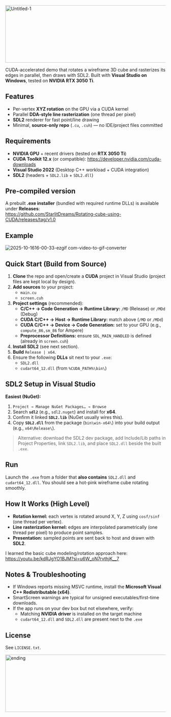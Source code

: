 <img width="1200" height="180" alt="Untitled-1" src="https://github.com/user-attachments/assets/a524f79e-6afc-4664-8054-71fcf7ce60ec" />


CUDA-accelerated demo that rotates a wireframe 3D cube and rasterizes its edges in parallel, then draws with SDL2. Built with **Visual Studio on Windows**, tested on **NVIDIA RTX 3050 Ti**.


## Features
- Per-vertex **XYZ rotation** on the GPU via a CUDA kernel
- Parallel **DDA-style line rasterization** (one thread per pixel)
- **SDL2** renderer for fast point/line drawing
- Minimal, **source-only repo** (`.cu`, `.cuh`) — no IDE/project files committed



## Requirements
- **NVIDIA GPU** + recent drivers (tested on **RTX 3050 Ti**)
- **CUDA Toolkit 12.x** (or compatible): <https://developer.nvidia.com/cuda-downloads>
- **Visual Studio 2022** (Desktop C++ workload + CUDA integration)
- **SDL2** (headers + `SDL2.lib` + `SDL2.dll`)


## Pre-compiled version
A prebuilt **.exe installer** (bundled with required runtime DLLs) is available under **Releases**:  
<https://github.com/StarlitDreams/Rotating-cube-using-CUDA/releases/tag/v1.0>

## Example
![2025-10-1616-00-33-ezgif com-video-to-gif-converter](https://github.com/user-attachments/assets/8a1c2caa-3cc1-47d2-9a7c-49124920c27e)

## Quick Start (Build from Source)

1. **Clone** the repo and open/create a **CUDA** project in Visual Studio (project files are kept local by design).
2. **Add sources** to your project:
   - `main.cu`
   - `screen.cuh`
3. **Project settings** (recommended):
   - **C/C++ → Code Generation → Runtime Library:** `/MD` (Release) or `/MDd` (Debug)
   - **CUDA C/C++ → Host → Runtime Library:** match above (`/MD` or `/MDd`)
   - **CUDA C/C++ → Device → Code Generation:** set to your GPU (e.g., `compute_86,sm_86` for Ampere)
   - **Preprocessor Definitions:** ensure `SDL_MAIN_HANDLED` is defined (already in `screen.cuh`)
4. **Install SDL2** (see next section).
5. **Build** `Release | x64`.
6. Ensure the following **DLLs** sit next to your `.exe`:
   - `SDL2.dll`
   - `cudart64_12.dll` (from `%CUDA_PATH%\bin\`)



## SDL2 Setup in Visual Studio

**Easiest (NuGet):**
1. `Project → Manage NuGet Packages… → Browse`
2. Search **`sdl2`** (e.g., `sdl2.nuget`) and install for **x64**.
3. Confirm it linked **`SDL2.lib`** (NuGet usually wires this).
4. Copy **`SDL2.dll`** from the package (`bin\win-x64\`) into your build output (e.g., `x64\Release\`).

> Alternative: download the SDL2 dev package, add Include/Lib paths in Project Properties, link `SDL2.lib`, and place `SDL2.dll` beside the built `.exe`.


## Run
Launch the `.exe` from a folder that **also contains** `SDL2.dll` and `cudart64_12.dll`. You should see a hot-pink wireframe cube rotating smoothly.

## How It Works (High Level)
- **Rotation kernel:** each vertex is rotated around X, Y, Z using `cosf/sinf` (one thread per vertex).
- **Line rasterization kernel:** edges are interpolated parametrically (one thread per pixel) to produce point samples.
- **Presentation:** sampled points are sent back to host and drawn with **SDL2**.

I learned the basic cube modeling/rotation approach here:  
<https://youtu.be/kdRJgYO1BJM?si=u6W_oN7rvthjK__7>


## Notes & Troubleshooting
- If Windows reports missing MSVC runtime, install the **Microsoft Visual C++ Redistributable (x64)**.
- SmartScreen warnings are typical for unsigned executables/first-time downloads.
- If the app runs on your dev box but not elsewhere, verify:
  - Matching **NVIDIA driver** is installed on the target machine
  - `cudart64_12.dll` and `SDL2.dll` are present next to the `.exe`

## License
See `LICENSE.txt`.

<img width="1200" height="180" alt="ending" src="https://github.com/user-attachments/assets/e4787c0d-9f72-43c9-818d-fd209084f4d5" />
